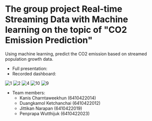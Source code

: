 # The group project Real-time Streaming Data with Machine learning on the topic of "CO2 Emission Prediction"
Using machine learning, predict the CO2 emission based on streamed population growth data.
- Full presentation:
- Recorded dashboard:

![1](https://user-images.githubusercontent.com/94279787/210960792-f046b1d3-b293-4730-9d52-573b6fe8dca2.png)
![2](https://user-images.githubusercontent.com/94279787/210960867-fa479624-82bc-4803-bd3d-0e122d88ede3.png)
![4](https://user-images.githubusercontent.com/94279787/210961244-30c128da-d860-40ff-888d-880a63383179.png)
![10](https://user-images.githubusercontent.com/94279787/210961315-2f9f9f41-f037-4d87-bbfe-29fd0b5783e9.png)
![9](https://user-images.githubusercontent.com/94279787/210961329-c6e8fc78-9d97-41d8-b2f6-422846369820.png)

- Team members:
  - Kanis Charntaweekhun (6410422014)
  - Duangkamol Ketchanchai (6410422012)
  - Jittikan Narapan (6410422019)
  - Penprapa Wutthijuk (6410422023)

